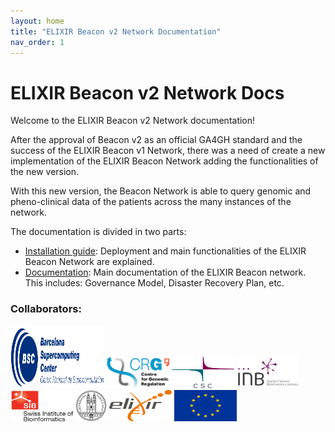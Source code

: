 ```yaml
---
layout: home
title: "ELIXIR Beacon v2 Network Documentation"
nav_order: 1
---
```

# ELIXIR Beacon v2 Network Docs

Welcome to the ELIXIR Beacon v2 Network documentation!

After the approval of Beacon v2 as an official GA4GH standard and the success of the ELIXIR Beacon v1 Network, there was a need of create a new implementation of the ELIXIR Beacon Network adding the functionalities of the new version.

With this new version, the Beacon Network is able to query genomic and pheno-clinical data of the patients across the many instances of the network.

The documentation is divided in two parts:

- [Installation guide](/docs/adminGuide/): Deployment and main functionalities of the ELIXIR Beacon Network are explained.
- [Documentation](/docs/mainDocumentation/): Main documentation of the ELIXIR Beacon network. This includes: Governance Model, Disaster Recovery Plan, etc.

### Collaborators:

<img src="/docs/adminGuide/images/biysc_bsc_logo.jpg.png" height="100" width="150">
<img src="/docs/adminGuide/images/biysc_crg_logo.jpg.png" height="50" width="100">
<img src="/docs/adminGuide/images/csc.png" height="50" width="100">
<img src="/docs/adminGuide/images/PN013300-logo.inb_.rgb_.hor_.en_.cutted_0_488.png" height="50" width="100">
<img src="/docs/adminGuide/images/SIB_logo.jpg" height="50" width="100">
<img src="/docs/adminGuide/images/University_of_Zurich_seal.svg.png" height="50" width="50">
<img src="/docs/adminGuide/images/ELIXIR_logo_white_background.png" height="50" width="100">
<img src="/docs/adminGuide/images/europe.png" height="50" width="100">